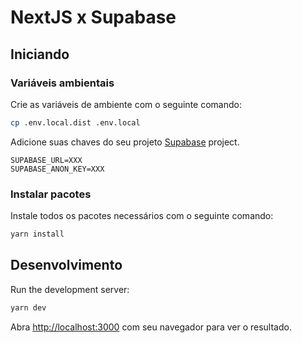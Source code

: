 # NextJS x Supabase

## Iniciando

### Variáveis ​​ambientais

Crie as variáveis de ambiente com o seguinte comando:
```bash
cp .env.local.dist .env.local
```

Adicione suas chaves do seu projeto [Supabase](https://app.supabase.io/) project.

```dotenv
SUPABASE_URL=XXX
SUPABASE_ANON_KEY=XXX
```

### Instalar pacotes

Instale todos os pacotes necessários com o seguinte comando:
```bash
yarn install
```

## Desenvolvimento
Run the development server:

```bash
yarn dev
```

Abra [http://localhost:3000](http://localhost:3000) com seu navegador para ver o resultado.
